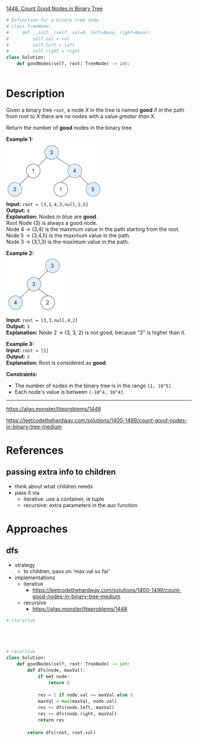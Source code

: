 [1448. Count Good Nodes in Binary Tree](https://leetcode.com/problems/count-good-nodes-in-binary-tree/)

```python
# Definition for a binary tree node.
# class TreeNode:
#     def __init__(self, val=0, left=None, right=None):
#         self.val = val
#         self.left = left
#         self.right = right
class Solution:
    def goodNodes(self, root: TreeNode) -> int:
        
```

# Description
Given a binary tree `root`, a node _X_ in the tree is named **good** if in the path from root to _X_ there are no nodes with a value _greater than_ X.

Return the number of **good** nodes in the binary tree.

**Example 1:**  
![](!assets/attachments/Pasted%20image%2020240227114123.png)  
**Input:** `root = [3,1,4,3,null,1,5]`  
**Output:** `4`  
**Explanation:** Nodes in blue are **good**.  
Root Node (3) is always a good node.  
Node 4 -> (3,4) is the maximum value in the path starting from the root.  
Node 5 -> (3,4,5) is the maximum value in the path.  
Node 3 -> (3,1,3) is the maximum value in the path.  

**Example 2:**  
![](!assets/attachments/Pasted%20image%2020240227114133.png)  
**Input:** `root = [3,3,null,4,2]`  
**Output:** `3`  
**Explanation:** Node 2 -> (3, 3, 2) is not good, because "3" is higher than it.  

**Example 3:**  
**Input:** `root = [1]`  
**Output:** `1`  
**Explanation:** Root is considered as **good**.  

**Constraints:**
- The number of nodes in the binary tree is in the range `[1, 10^5]`.
- Each node's value is between `[-10^4, 10^4]`.

---


https://algo.monster/liteproblems/1448

https://leetcodethehardway.com/solutions/1400-1499/count-good-nodes-in-binary-tree-medium


# References

## passing extra info to children
- think about what children needs
- pass it via
	- iterative: use a container, ie tuple
	- recursive: extra parameters in the aux function



# Approaches




## dfs
- strategy
	- to children, pass on 'max val so far'
- implementations
	- iterative
		- https://leetcodethehardway.com/solutions/1400-1499/count-good-nodes-in-binary-tree-medium
	- recursive
		- https://algo.monster/liteproblems/1448

```python
# iterative




# recursive
class Solution:
    def goodNodes(self, root: TreeNode) -> int:
        def dfs(node, maxVal):
            if not node:
                return 0

            res = 1 if node.val >= maxVal else 0
            maxVal = max(maxVal, node.val)
            res += dfs(node.left, maxVal)
            res += dfs(node.right, maxVal)
            return res

        return dfs(root, root.val)

```